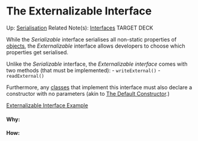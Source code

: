 # The Externalizable Interface

Up: [Serialisation](serialisation)
Related Note(s): [Interfaces](interfaces)
TARGET DECK


While the *Serializable* interface serialises all non-static properties of [objects](objects), the *Externalizable* interface allows developers to choose which properties get serialised.

Unlike the *Serializable* interface, the *Externalizable interface* comes with two methods (that must be implemented):
	- `writeExternal()`
	- `readExternal()`

Furthermore, any [classes](classes) that implement this interface must also declare a constructor with no parameters (akin to [The Default Constructor](the_default_constructor).)

[Externalizable Interface Example](externalizable_interface_example)

































#### Why:
#### How:









